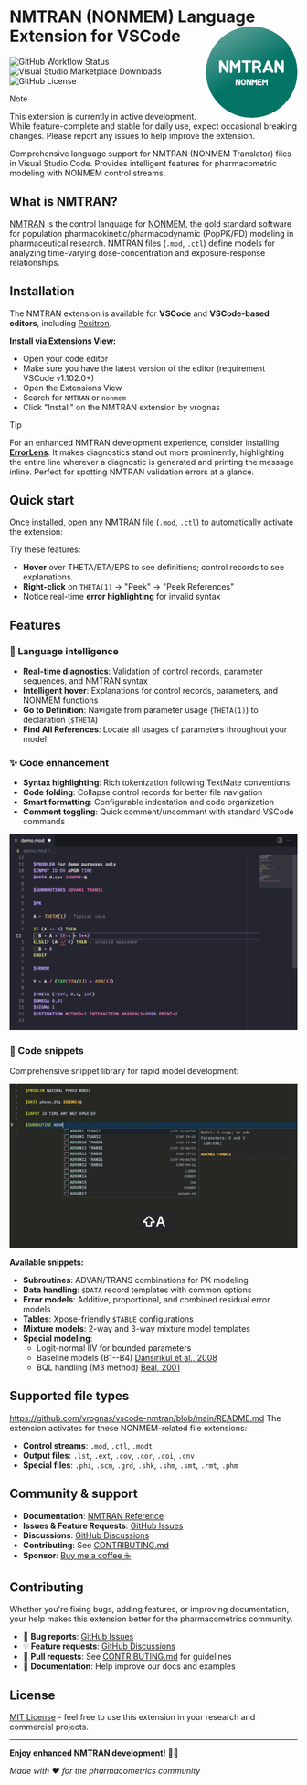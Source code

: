# NMTRAN (NONMEM) Language Extension for VSCode <img src="images/nmtran.png" align="right" height="160" alt="NMTRAN Logo" />

![GitHub Workflow Status](https://img.shields.io/github/actions/workflow/status/vrognas/vscode-nmtran/ci.yml)
![Visual Studio Marketplace Downloads](https://img.shields.io/visual-studio-marketplace/d/vrognas.nmtran)
![GitHub License](https://img.shields.io/github/license/vrognas/vscode-nmtran)

> [!NOTE]
> This extension is currently in active development.
> While feature-complete and stable for daily use, expect occasional breaking changes.
> Please report any issues to help improve the extension.

Comprehensive language support for NMTRAN (NONMEM Translator) files in Visual Studio Code. Provides intelligent features for pharmacometric modeling with NONMEM control streams.

## What is NMTRAN?

[NMTRAN](https://nmhelp.tingjieguo.com) is the control language for [NONMEM](https://www.iconplc.com/solutions/technologies/nonmem/), the gold standard software for population pharmacokinetic/pharmacodynamic (PopPK/PD) modeling in pharmaceutical research.
NMTRAN files (`.mod`, `.ctl`) define models for analyzing time-varying dose-concentration and exposure-response relationships.

## Installation

The NMTRAN extension is available for **VSCode** and **VSCode-based editors**, including [Positron](https://github.com/posit-dev/positron).

**Install via Extensions View:**
- Open your code editor
- Make sure you have the latest version of the editor (requirement VSCode v1.102.0+)
- Open the Extensions View
- Search for `NMTRAN` or `nonmem`
- Click "Install" on the NMTRAN extension by vrognas

> [!TIP]
> For an enhanced NMTRAN development experience, consider installing **[ErrorLens](https://github.com/usernamehw/vscode-error-lens)**.
> It makes diagnostics stand out more prominently, highlighting the entire line wherever a diagnostic is generated and printing the message inline.
> Perfect for spotting NMTRAN validation errors at a glance.

## Quick start

Once installed, open any NMTRAN file (`.mod`, `.ctl`) to automatically activate the extension:

Try these features:
- **Hover** over THETA/ETA/EPS to see definitions; control records to see explanations.
- **Right-click** on `THETA(1)` → "Peek" → "Peek References"
- Notice real-time **error highlighting** for invalid syntax

## Features

### 🧠 Language intelligence

- **Real-time diagnostics**: Validation of control records, parameter sequences, and NMTRAN syntax
- **Intelligent hover**: Explanations for control records, parameters, and NONMEM functions
- **Go to Definition**: Navigate from parameter usage (`THETA(1)`) to declaration (`$THETA`)
- **Find All References**: Locate all usages of parameters throughout your model

### ✨ Code enhancement

- **Syntax highlighting**: Rich tokenization following TextMate conventions
- **Code folding**: Collapse control records for better file navigation
- **Smart formatting**: Configurable indentation and code organization
- **Comment toggling**: Quick comment/uncomment with standard VSCode commands

![Syntax Highlighting Demo](images/demo_syntax-highlight.png)

### 📝 Code snippets

Comprehensive snippet library for rapid model development:

![Snippet Demo](images/demo_advan-snippets.gif)

**Available snippets:**
- **Subroutines**: ADVAN/TRANS combinations for PK modeling
- **Data handling**: `$DATA` record templates with common options
- **Error models**: Additive, proportional, and combined residual error models
- **Tables**: Xpose-friendly `$TABLE` configurations
- **Mixture models**: 2-way and 3-way mixture model templates
- **Special modeling**:
  - Logit-normal IIV for bounded parameters
  - Baseline models (B1--B4) [Dansirikul et al., 2008](https://doi.org/10.1007/s10928-008-9088-2)
  - BQL handling (M3 method) [Beal, 2001](https://doi.org/10.1023/a:1012299115260)

## Supported file types
https://github.com/vrognas/vscode-nmtran/blob/main/README.md
The extension activates for these NONMEM-related file extensions:

- **Control streams**: `.mod`, `.ctl`, `.modt`
- **Output files**: `.lst`, `.ext`, `.cov`, `.cor`, `.coi`, `.cnv`
- **Special files**: `.phi`, `.scm`, `.grd`, `.shk`, `.shm`, `.smt`, `.rmt`, `.phm`

## Community & support

- **Documentation**: [NMTRAN Reference](https://nmhelp.tingjieguo.com)
- **Issues & Feature Requests**: [GitHub Issues](https://github.com/vrognas/vscode-nmtran/issues)
- **Discussions**: [GitHub Discussions](https://github.com/vrognas/vscode-nmtran/discussions)
- **Contributing**: See [CONTRIBUTING.md](CONTRIBUTING.md)
- **Sponsor**: [Buy me a coffee ☕](https://buymeacoffee.com/vrognas)

## Contributing

Whether you're fixing bugs, adding features, or improving documentation, your help makes this extension better for the pharmacometrics community.

- 🐛 **Bug reports**: [GitHub Issues](https://github.com/vrognas/vscode-nmtran/issues)
- 💡 **Feature requests**: [GitHub Discussions](https://github.com/vrognas/vscode-nmtran/discussions)
- 🔧 **Pull requests**: See [CONTRIBUTING.md](CONTRIBUTING.md) for guidelines
- 📖 **Documentation**: Help improve our docs and examples

## License

[MIT License](LICENSE) - feel free to use this extension in your research and commercial projects.

---

**Enjoy enhanced NMTRAN development!** 🧬💊

*Made with ❤️ for the pharmacometrics community*
